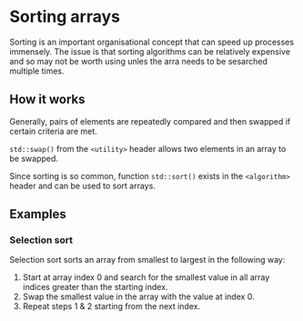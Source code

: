 # Sorting arrays

Sorting is an important organisational concept that can speed up processes immensely.
The issue is that sorting algorithms can be relatively expensive and so may not be worth using unles the arra needs to be sesarched multiple times.

## How it works

Generally, pairs of elements are repeatedly compared and then swapped if certain criteria are met.

`std::swap()` from the `<utility>` header allows two elements in an array to be swapped.

Since sorting is so common, function `std::sort()` exists in the `<algorithm>` header and can be used to sort arrays.

## Examples
### Selection sort

Selection sort sorts an array from smallest to largest in the following way:

1. Start at array index 0 and search for the smallest value in all array indices greater than the starting index.
2. Swap the smallest value in the array with the value at index 0.
3. Repeat steps 1 & 2 starting from the next index.
